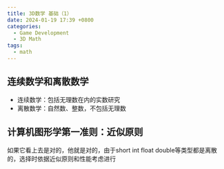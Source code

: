 ```yaml
---
title: 3D数学 基础（1）
date: 2024-01-19 17:39 +0800
categories:
  - Game Development
  - 3D Math
tags:
  - math
---
```

## 连续数学和离散数学

- 连续数学：包括无理数在内的实数研究
- 离散数学：自然数、整数，不包括无理数

## 计算机图形学第一准则：近似原则

如果它看上去是对的，他就是对的，由于short int float double等类型都是离散的，选择时依据近似原则和性能考虑进行

